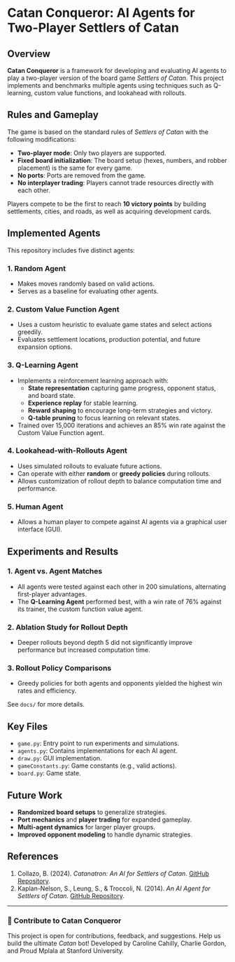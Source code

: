 # Catan Conqueror: AI Agents for Two-Player Settlers of Catan

## Overview
**Catan Conqueror** is a framework for developing and evaluating AI agents to play a two-player version of the board game *Settlers of Catan*. This project implements and benchmarks multiple agents using techniques such as Q-learning, custom value functions, and lookahead with rollouts.

## Rules and Gameplay
The game is based on the standard rules of *Settlers of Catan* with the following modifications:
- **Two-player mode**: Only two players are supported.
- **Fixed board initialization**: The board setup (hexes, numbers, and robber placement) is the same for every game.
- **No ports**: Ports are removed from the game.
- **No interplayer trading**: Players cannot trade resources directly with each other.

Players compete to be the first to reach **10 victory points** by building settlements, cities, and roads, as well as acquiring development cards.

## Implemented Agents
This repository includes five distinct agents:

### 1. **Random Agent**
- Makes moves randomly based on valid actions.
- Serves as a baseline for evaluating other agents.

### 2. **Custom Value Function Agent**
- Uses a custom heuristic to evaluate game states and select actions greedily.
- Evaluates settlement locations, production potential, and future expansion options.

### 3. **Q-Learning Agent**
- Implements a reinforcement learning approach with:
  - **State representation** capturing game progress, opponent status, and board state.
  - **Experience replay** for stable learning.
  - **Reward shaping** to encourage long-term strategies and victory.
  - **Q-table pruning** to focus learning on relevant states.
- Trained over 15,000 iterations and achieves an 85% win rate against the Custom Value Function agent.

### 4. **Lookahead-with-Rollouts Agent**
- Uses simulated rollouts to evaluate future actions.
- Can operate with either **random** or **greedy policies** during rollouts.
- Allows customization of rollout depth to balance computation time and performance.

### 5. **Human Agent**
- Allows a human player to compete against AI agents via a graphical user interface (GUI).

## Experiments and Results
### 1. **Agent vs. Agent Matches**
- All agents were tested against each other in 200 simulations, alternating first-player advantages.
- The **Q-Learning Agent** performed best, with a win rate of 76% against its trainer, the custom function value agent.

### 2. **Ablation Study for Rollout Depth**
- Deeper rollouts beyond depth 5 did not significantly improve performance but increased computation time.

### 3. **Rollout Policy Comparisons**
- Greedy policies for both agents and opponents yielded the highest win rates and efficiency.

See `docs/` for more details.

## Key Files
- `game.py`: Entry point to run experiments and simulations.
- `agents.py`: Contains implementations for each AI agent.
- `draw.py`: GUI implementation.
- `gameConstants.py`: Game constants (e.g., valid actions).
- `board.py`: Game state.

## Future Work
- **Randomized board setups** to generalize strategies.
- **Port mechanics** and **player trading** for expanded gameplay.
- **Multi-agent dynamics** for larger player groups.
- **Improved opponent modeling** to handle dynamic strategies.

## References
1. Collazo, B. (2024). *Catanatron: An AI for Settlers of Catan*. [GitHub Repository](https://github.com/bcollazo/catanatron).
2. Kaplan-Nelson, S., Leung, S., & Troccoli, N. (2014). *An AI Agent for Settlers of Catan*. [GitHub Repository](https://github.com/skleung/cs221).

---

### 🤝 Contribute to Catan Conqueror  
This project is open for contributions, feedback, and suggestions. Help us build the ultimate *Catan* bot!
Developed by Caroline Cahilly, Charlie Gordon, and Proud Mplala at Stanford University.